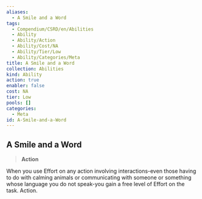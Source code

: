 ```yaml
---
aliases:
  - A Smile and a Word
tags:
  - Compendium/CSRD/en/Abilities
  - Ability
  - Ability/Action
  - Ability/Cost/NA
  - Ability/Tier/Low
  - Ability/Categories/Meta
title: A Smile and a Word
collection: Abilities
kind: Ability
action: true
enabler: false
cost: NA
tier: Low
pools: []
categories:
  - Meta
id: A-Smile-and-a-Word
---
```

## A Smile and a Word    
>**Action**  
    
When you use Effort on any action involving interactions-even those having to do with calming animals or communicating with someone or something whose language you do not speak-you gain a free level of Effort on the task. Action.
